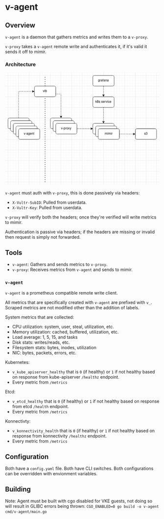 # v-agent

## Overview
`v-agent` is a daemon that gathers metrics and writes them to a `v-proxy`.

`v-proxy` takes a `v-agent` remote write and authenticates it, if it's valid it sends it off to mimir.

### Architecture
![](./docs/metrics-arch.drawio.png)

`v-agent` must auth with `v-proxy`, this is done passively via headers:
- `X-Vultr-SubID`: Pulled from userdata.
- `X-Vultr-Key`: Pulled from userdata.

`v-proxy` will verify both the headers; once they're verified will write metrics to mimir.

Authentication is passive via headers; if the headers are missing or invalid then request is simply not forwarded.

## Tools
- `v-agent`: Gathers and sends metrics to `v-proxy`.
- `v-proxy`: Receives metrics from `v-agent` and sends to mimir.

### `v-agent`
`v-agent` is a prometheus compatible remote write client.

All metrics that are specifically created with `v-agent` are prefixed with `v_`. Scraped metrics are not modified other than the addition of labels.

System metrics that are collected:
- CPU utilization: system, user, steal, utilization, etc.
- Memory utilization: cached, buffered, utilization, etc.
- Load average: 1, 5, 15, and tasks
- Disk stats: writes/reads, etc.
- Filesystem stats: bytes, inodes, utilization
- NIC: bytes, packets, errors, etc.

Kubernetes:
- `v_kube_apiserver_healthy` that is `0` (if healthy) or `1` if not healthy based on response from kube-apiserver `/healthz` endpoint.
- Every metric from `/metrics`

Etcd:
- `v_etcd_healthy` that is `0` (if healthy) or `1` if not healthy based on response from etcd `/health` endpoint.
- Every metric from `/metrics`

Konnectivty:
- `v_konnectivity_health` that is `0` (if healthy) or `1` if not healthy based on response from konnectivity `/healthz` endpoint.
- Every metric from `/metrics`

## Configuration
Both have a `config.yaml` file. Both have CLI switches. Both configurations can be overridden with envionment variables.

## Building
Note: Agent must be built with cgo disabled for VKE guests, not doing so will result in GLIBC errors being thrown: `CGO_ENABLED=0 go build -o v-agent cmd/v-agent/main.go`
